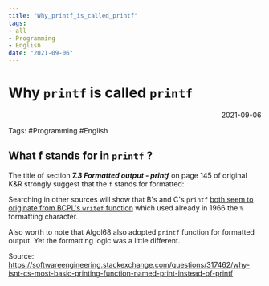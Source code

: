 ```yaml
---
title: "Why_printf_is_called_printf"
tags:
- all
- Programming
- English
date: "2021-09-06"
---
```

# Why `printf` is called `printf` 

<div align="right"> 2021-09-06</div>

Tags: #Programming #English 

## What f stands for in `printf` ?

The title of section **_7.3 Formatted output - printf_** on page 145 of original K&R strongly suggest that the `f` stands for formatted:

Searching in other sources will show that B's and C's `printf` [both seem to originate from BCPL's `writef` function](https://en.wikipedia.org/wiki/Printf_format_string#1960s:_BCPL.2C_ALGOL_68.2C_Multics_PL.2FI) which used already in 1966 the `%` formatting character.

Also worth to note that Algol68 also adopted `printf` function for formatted output. Yet the formatting logic was a little different.

Source: https://softwareengineering.stackexchange.com/questions/317462/why-isnt-cs-most-basic-printing-function-named-print-instead-of-printf



